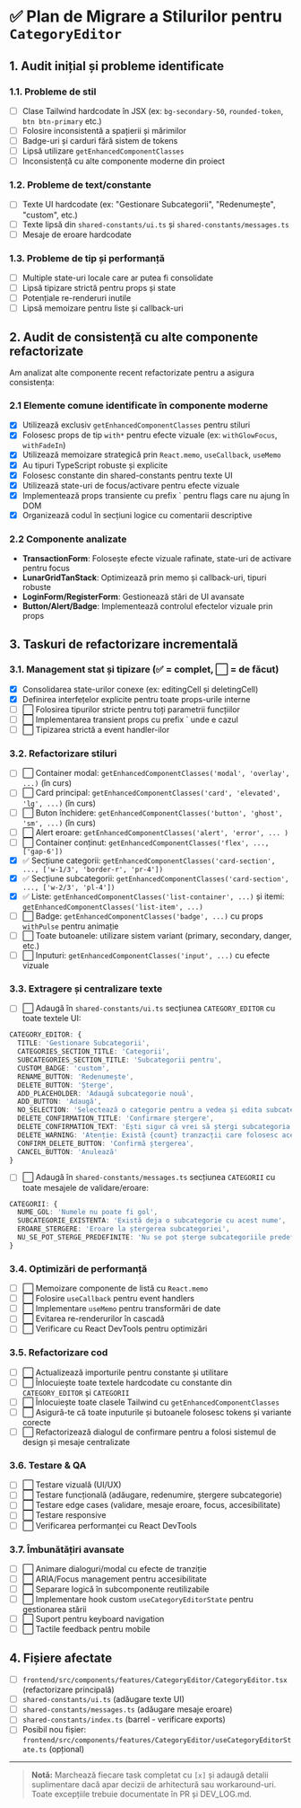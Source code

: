 # ✅ Plan de Migrare a Stilurilor pentru `CategoryEditor`

## 1. Audit inițial și probleme identificate

### 1.1. Probleme de stil
- [ ] Clase Tailwind hardcodate în JSX (ex: `bg-secondary-50`, `rounded-token`, `btn btn-primary` etc.)
- [ ] Folosire inconsistentă a spațierii și mărimilor
- [ ] Badge-uri și carduri fără sistem de tokens
- [ ] Lipsă utilizare `getEnhancedComponentClasses`
- [ ] Inconsistență cu alte componente moderne din proiect

### 1.2. Probleme de text/constante
- [ ] Texte UI hardcodate (ex: "Gestionare Subcategorii", "Redenumește", "custom", etc.)
- [ ] Texte lipsă din `shared-constants/ui.ts` și `shared-constants/messages.ts`
- [ ] Mesaje de eroare hardcodate

### 1.3. Probleme de tip și performanță
- [ ] Multiple state-uri locale care ar putea fi consolidate
- [ ] Lipsă tipizare strictă pentru props și state
- [ ] Potențiale re-renderuri inutile
- [ ] Lipsă memoizare pentru liste și callback-uri

## 2. Audit de consistență cu alte componente refactorizate

Am analizat alte componente recent refactorizate pentru a asigura consistența:

### 2.1 Elemente comune identificate în componente moderne
- [x] Utilizează exclusiv `getEnhancedComponentClasses` pentru stiluri
- [x] Folosesc props de tip `with*` pentru efecte vizuale (ex: `withGlowFocus`, `withFadeIn`)
- [x] Utilizează memoizare strategică prin `React.memo`, `useCallback`, `useMemo`
- [x] Au tipuri TypeScript robuste și explicite
- [x] Folosesc constante din shared-constants pentru texte UI
- [x] Utilizează state-uri de focus/activare pentru efecte vizuale
- [x] Implementează props transiente cu prefix ` pentru flags care nu ajung în DOM
- [x] Organizează codul în secțiuni logice cu comentarii descriptive

### 2.2 Componente analizate
- **TransactionForm**: Folosește efecte vizuale rafinate, state-uri de activare pentru focus
- **LunarGridTanStack**: Optimizează prin memo și callback-uri, tipuri robuste
- **LoginForm/RegisterForm**: Gestionează stări de UI avansate
- **Button/Alert/Badge**: Implementează controlul efectelor vizuale prin props

## 3. Taskuri de refactorizare incrementală

### 3.1. Management stat și tipizare (✅ = complet, ⬜ = de făcut)
- [x] Consolidarea state-urilor conexe (ex: editingCell și deletingCell)
- [x] Definirea interfețelor explicite pentru toate props-urile interne
- [ ] ⬜ Folosirea tipurilor stricte pentru toți parametrii funcțiilor
- [ ] ⬜ Implementarea transient props cu prefix ` unde e cazul
- [ ] ⬜ Tipizarea strictă a event handler-ilor

### 3.2. Refactorizare stiluri
- [ ] ⬜ Container modal: `getEnhancedComponentClasses('modal', 'overlay', ...)` (în curs)
- [ ] ⬜ Card principal: `getEnhancedComponentClasses('card', 'elevated', 'lg', ...)` (în curs)
- [ ] ⬜ Buton închidere: `getEnhancedComponentClasses('button', 'ghost', 'sm', ...)` (în curs)
- [ ] ⬜ Alert eroare: `getEnhancedComponentClasses('alert', 'error', ... )`
- [ ] ⬜ Container conținut: `getEnhancedComponentClasses('flex', ..., ['gap-6'])`
- [x] ✅ Secțiune categorii: `getEnhancedComponentClasses('card-section', ..., ['w-1/3', 'border-r', 'pr-4'])`
- [x] ✅ Secțiune subcategorii: `getEnhancedComponentClasses('card-section', ..., ['w-2/3', 'pl-4'])`
- [x] ✅ Liste: `getEnhancedComponentClasses('list-container', ...)` și itemi: `getEnhancedComponentClasses('list-item', ...)`
- [ ] ⬜ Badge: `getEnhancedComponentClasses('badge', ...)` cu props `withPulse` pentru animație
- [ ] ⬜ Toate butoanele: utilizare sistem variant (primary, secondary, danger, etc.)
- [ ] ⬜ Inputuri: `getEnhancedComponentClasses('input', ...)` cu efecte vizuale

### 3.3. Extragere și centralizare texte
- [ ] ⬜ Adaugă în `shared-constants/ui.ts` secțiunea `CATEGORY_EDITOR` cu toate textele UI:
```ts
CATEGORY_EDITOR: {
  TITLE: 'Gestionare Subcategorii',
  CATEGORIES_SECTION_TITLE: 'Categorii',
  SUBCATEGORIES_SECTION_TITLE: 'Subcategorii pentru',
  CUSTOM_BADGE: 'custom',
  RENAME_BUTTON: 'Redenumește',
  DELETE_BUTTON: 'Șterge',
  ADD_PLACEHOLDER: 'Adaugă subcategorie nouă',
  ADD_BUTTON: 'Adaugă',
  NO_SELECTION: 'Selectează o categorie pentru a vedea și edita subcategoriile.',
  DELETE_CONFIRMATION_TITLE: 'Confirmare ștergere',
  DELETE_CONFIRMATION_TEXT: 'Ești sigur că vrei să ștergi subcategoria {subcat} din {cat}?',
  DELETE_WARNING: 'Atenție: Există {count} tranzacții care folosesc această subcategorie.',
  CONFIRM_DELETE_BUTTON: 'Confirmă ștergerea',
  CANCEL_BUTTON: 'Anulează'
}
```
- [ ] ⬜ Adaugă în `shared-constants/messages.ts` secțiunea `CATEGORII` cu toate mesajele de validare/eroare:
```ts
CATEGORII: {
  NUME_GOL: 'Numele nu poate fi gol',
  SUBCATEGORIE_EXISTENTA: 'Există deja o subcategorie cu acest nume',
  EROARE_STERGERE: 'Eroare la ștergerea subcategoriei',
  NU_SE_POT_STERGE_PREDEFINITE: 'Nu se pot șterge subcategoriile predefinite, doar cele personalizate.'
}
```

### 3.4. Optimizări de performanță
- [ ] ⬜ Memoizare componente de listă cu `React.memo`
- [ ] ⬜ Folosire `useCallback` pentru event handlers
- [ ] ⬜ Implementare `useMemo` pentru transformări de date
- [ ] ⬜ Evitarea re-renderurilor în cascadă
- [ ] ⬜ Verificare cu React DevTools pentru optimizări

### 3.5. Refactorizare cod
- [ ] ⬜ Actualizează importurile pentru constante și utilitare
- [ ] ⬜ Înlocuiește toate textele hardcodate cu constante din `CATEGORY_EDITOR` și `CATEGORII`
- [ ] ⬜ Înlocuiește toate clasele Tailwind cu `getEnhancedComponentClasses`
- [ ] ⬜ Asigură-te că toate inputurile și butoanele folosesc tokens și variante corecte
- [ ] ⬜ Refactorizează dialogul de confirmare pentru a folosi sistemul de design și mesaje centralizate

### 3.6. Testare & QA
- [ ] ⬜ Testare vizuală (UI/UX) 
- [ ] ⬜ Testare funcțională (adăugare, redenumire, ștergere subcategorie)
- [ ] ⬜ Testare edge cases (validare, mesaje eroare, focus, accesibilitate)
- [ ] ⬜ Testare responsive
- [ ] ⬜ Verificarea performanței cu React DevTools

### 3.7. Îmbunătățiri avansate
- [ ] ⬜ Animare dialoguri/modal cu efecte de tranziție
- [ ] ⬜ ARIA/Focus management pentru accesibilitate
- [ ] ⬜ Separare logică în subcomponente reutilizabile
- [ ] ⬜ Implementare hook custom `useCategoryEditorState` pentru gestionarea stării
- [ ] ⬜ Suport pentru keyboard navigation
- [ ] ⬜ Tactile feedback pentru mobile

## 4. Fișiere afectate
- [ ] `frontend/src/components/features/CategoryEditor/CategoryEditor.tsx` (refactorizare principală)
- [ ] `shared-constants/ui.ts` (adăugare texte UI)
- [ ] `shared-constants/messages.ts` (adăugare mesaje eroare)
- [ ] `shared-constants/index.ts` (barrel - verificare exports)
- [ ] Posibil nou fișier: `frontend/src/components/features/CategoryEditor/useCategoryEditorState.ts` (opțional)

---

> **Notă:** Marchează fiecare task completat cu `[x]` și adaugă detalii suplimentare dacă apar decizii de arhitectură sau workaround-uri. Toate excepțiile trebuie documentate în PR și DEV_LOG.md.